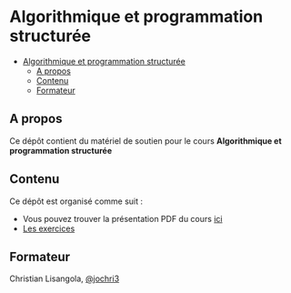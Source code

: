 # Algorithmique et programmation structurée

- [Algorithmique et programmation structurée](#algorithmique-et-programmation-structurée)
  - [A propos](#a-propos)
  - [Contenu](#contenu)
  - [Formateur](#formateur)

## A propos

Ce dépôt contient du matériel de soutien pour le cours **Algorithmique et programmation structurée**

## Contenu

Ce dépôt est organisé comme suit :

- Vous pouvez trouver la présentation PDF du cours [ici](./SUPPORT_ALGORITHMIQUE.pdf)
- [Les exercices](./exercices/)

## Formateur

Christian Lisangola, [@jochri3](https://github.com/jochri3)
